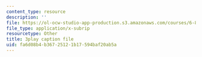 ```yaml
---
content_type: resource
description: ''
file: https://ol-ocw-studio-app-production.s3.amazonaws.com/courses/6-858-computer-systems-security-fall-2014/fa6d08b4b36725121b17594baf20ab5a_2PO8h1pVW50.srt
file_type: application/x-subrip
resourcetype: Other
title: 3play caption file
uid: fa6d08b4-b367-2512-1b17-594baf20ab5a
---
```

